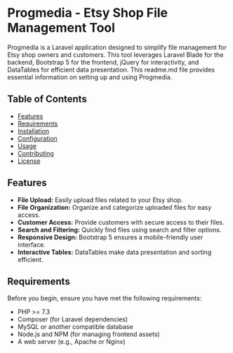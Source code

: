 # Progmedia - Etsy Shop File Management Tool

Progmedia is a Laravel application designed to simplify file management for Etsy shop owners and customers. This tool leverages Laravel Blade for the backend, Bootstrap 5 for the frontend, jQuery for interactivity, and DataTables for efficient data presentation. This readme.md file provides essential information on setting up and using Progmedia.

## Table of Contents

- [Features](#features)
- [Requirements](#requirements)
- [Installation](#installation)
- [Configuration](#configuration)
- [Usage](#usage)
- [Contributing](#contributing)
- [License](#license)

## Features

- **File Upload:** Easily upload files related to your Etsy shop.
- **File Organization:** Organize and categorize uploaded files for easy access.
- **Customer Access:** Provide customers with secure access to their files.
- **Search and Filtering:** Quickly find files using search and filter options.
- **Responsive Design:** Bootstrap 5 ensures a mobile-friendly user interface.
- **Interactive Tables:** DataTables make data presentation and sorting efficient.

## Requirements

Before you begin, ensure you have met the following requirements:

- PHP >= 7.3
- Composer (for Laravel dependencies)
- MySQL or another compatible database
- Node.js and NPM (for managing frontend assets)
- A web server (e.g., Apache or Nginx)
